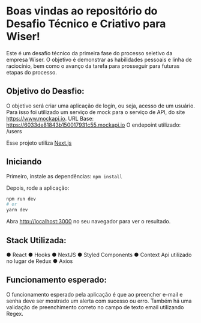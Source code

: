 # Boas vindas ao repositório do Desafio Técnico e Criativo para Wiser!

Este é um desafio técnico da primeira fase do processo seletivo da empresa Wiser.
O objetivo é demonstrar as habilidades pessoais e linha de raciocínio,
bem como o avanço da tarefa para prosseguir para futuras etapas do processo.

## Objetivo do Deasfio:
O objetivo será criar uma aplicação de login, ou seja, acesso de um usuário.
Para isso foi utilizado um serviço de mock para o serviço de API, do site https://www.mockapi.io.
URL Base: https://6033de81843b150017931c55.mockapi.io
O endepoint utilizado: /users

 Esse projeto utiliza [Next.js](https://nextjs.org/)

## Iniciando

Primeiro, instale as dependências: 
```npm install```


Depois, rode a aplicação:
```bash
npm run dev
# or
yarn dev
```

Abra [http://localhost:3000](http://localhost:3000) no seu navegador para ver o resultado.

## Stack Utilizada:

● React
● Hooks
● NextJS
● Styled Components
● Context Api utilizado no lugar de Redux
● Axios

## Funcionamento esperado:
 O funcionamento esperado pela aplicação é que ao preencher e-mail e senha deve ser mostrado um alerta com
sucesso ou erro. Também há uma validação de preenchimento correto no campo de texto email utilizando Regex.

